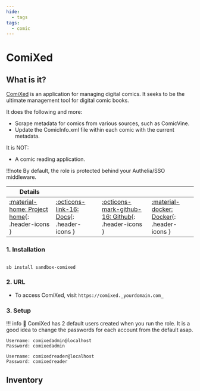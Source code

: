 ```yaml
---
hide:
  - tags
tags:
  - comic
---
```


# ComiXed

## What is it?

[ComiXed](https://github.com/comixed/comixed) is an application for managing digital comics. It seeks to be the ultimate management tool for digital comic books. 

It does the following and more:

- Scrape metadata for comics from various sources, such as ComicVine.
- Update the ComicInfo.xml file within each comic with the current metadata.

It is NOT:

- A comic reading application.

!!!note
    By default, the role is protected behind your Authelia/SSO middleware.

| Details     |             |             |             |
|-------------|-------------|-------------|-------------|
| [:material-home: Project home](https://github.com/comixed/comixed){: .header-icons } | [:octicons-link-16: Docs](https://github.com/comixed/comixed/wiki){: .header-icons } | [:octicons-mark-github-16: Github](https://github.com/comixed/comixed){: .header-icons } | [:material-docker: Docker](https://registry.hub.docker.com/r/comixed/comixed){: .header-icons }|

### 1. Installation

``` shell

sb install sandbox-comixed

```

### 2. URL

- To access ComiXed, visit `https://comixed._yourdomain.com_`

### 3. Setup

!!! info
    📢 ComiXed has 2 default users created when you run the role. It is a good idea to change the passwords for each account from the default asap.

``` shell
Username: comixedadmin@localhost
Password: comixedadmin
```

``` shell
Username: comixedreader@localhost
Password: comixedreader
```

## Inventory
<!-- BEGIN SALTBOX MANAGED VARIABLES SECTION -->
<!-- END SALTBOX MANAGED VARIABLES SECTION -->
